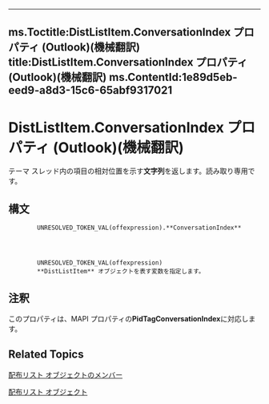 

---
ms.Toctitle:DistListItem.ConversationIndex プロパティ (Outlook)(機械翻訳)
title:DistListItem.ConversationIndex プロパティ (Outlook)(機械翻訳)
ms.ContentId:1e89d5eb-eed9-a8d3-15c6-65abf9317021
---
# DistListItem.ConversationIndex プロパティ (Outlook)(機械翻訳)




テーマ スレッド内の項目の相対位置を示す**文字列**を返します。読み取り専用です。

## 構文

            UNRESOLVED_TOKEN_VAL(offexpression).**ConversationIndex**




            UNRESOLVED_TOKEN_VAL(offexpression)
            **DistListItem** オブジェクトを表す変数を指定します。



## 注釈
このプロパティは、MAPI プロパティの**PidTagConversationIndex**に対応します。



## Related Topics

[配布リスト オブジェクトのメンバー](3ba4af84-ce84-61d9-1bc9-fab41bf6f125.md)

[配布リスト オブジェクト](027c3986-abff-d9b1-ecc2-26d60805e952.md)




